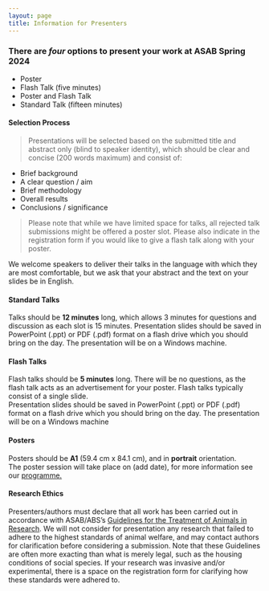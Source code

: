 ```yaml
---
layout: page
title: Information for Presenters
---
```


### There are _four_ options to present your work at ASAB Spring 2024  
* Poster
* Flash Talk (five minutes)
* Poster and Flash Talk
* Standard Talk (fifteen minutes)  

#### Selection Process  
>Presentations will be selected based on the submitted title and abstract only (blind to speaker identity), which should be clear and concise (200 words maximum) and consist of:  

* Brief background
* A clear question / aim
* Brief methodology
* Overall results
* Conclusions / significance
  
>Please note that while we have limited space for talks, all rejected talk submissions might be offered a poster slot.
>Please also indicate in the registration form if you would like to give a flash talk along with your poster.

We welcome speakers to deliver their talks in the language with which they are most comfortable, but we ask that your abstract and the text on your slides be in English.

#### Standard Talks
Talks should be **12 minutes** long, which allows 3 minutes for questions and discussion as each slot is 15 minutes. Presentation slides should be saved in PowerPoint (.ppt) or PDF (.pdf) format on a flash drive which you should bring on the day. The presentation will be on a Windows machine.

#### Flash Talks  
Flash talks should be **5 minutes** long. There will be no questions, as the flash talk acts as an advertisement for your poster.  Flash talks typically consist of a single slide.  
Presentation slides should be saved in PowerPoint (.ppt) or PDF (.pdf) format on a flash drive which you should bring on the day. The presentation will be on a Windows machine

#### Posters  
Posters should be **A1** (59.4 cm x 84.1 cm), and in **portrait** orientation.  
The poster session will take place on (add date), for more information see our [programme.](https://asabspring2025.github.io/Programme/)

#### Research Ethics
Presenters/authors must declare that all work has been carried out in accordance with ASAB/ABS’s [Guidelines for the Treatment of Animals in Research]("https://www.sciencedirect.com/science/article/pii/S0003347222002469"). We will not consider for presentation any research that failed to adhere to the highest standards of animal welfare, and may contact authors for clarification before considering a submission. Note that these Guidelines are often more exacting than what is merely legal, such as the housing conditions of social species. If your research was invasive and/or experimental, there is a space on the registration form for clarifying how these standards were adhered to.
